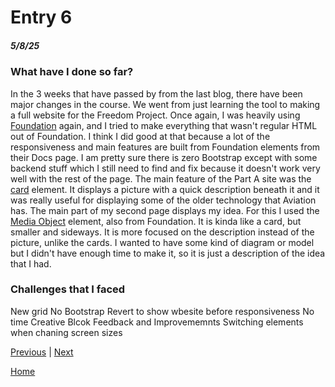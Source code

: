# Entry 6
##### 5/8/25

### What have I done so far?

In the 3 weeks that have passed by from the last blog, there have been major changes in the course. We went from just learning the tool to making a full website for the Freedom Project. Once again, I was heavily using [Foundation](https://get.foundation/) again, and I tried to make everything that wasn't regular HTML out of Foundation. I think I did good at that because a lot of the responsiveness and main features are built from Foundation elements from their Docs page. I am pretty sure there is zero Bootstrap except with some backend stuff which I still need to find and fix because it doesn't work very well with the rest of the page. The main feature of the Part A site was the [card](https://get.foundation/sites/docs/card.html) element. It displays a picture with a quick description beneath it and it was really useful for displaying some of the older technology that Aviation has. The main part of my second page displays my idea. For this I used the [Media Object](https://get.foundation/sites/docs/media-object.html) element, also from Foundation. It is kinda like a card, but smaller and sideways. It is more focused on the description instead of the picture, unlike the cards. I wanted to have some kind of diagram or model but I didn't have enough time to make it, so it is just a description of the idea that I had.

### Challenges that I faced

New grid
No Bootstrap
Revert to show wbesite before responsiveness
No time
Creative Blcok
Feedback and Improvememnts
Switching elements when chaning screen sizes

[Previous](entry05.md) | [Next](entry07.md)

[Home](../README.md)
